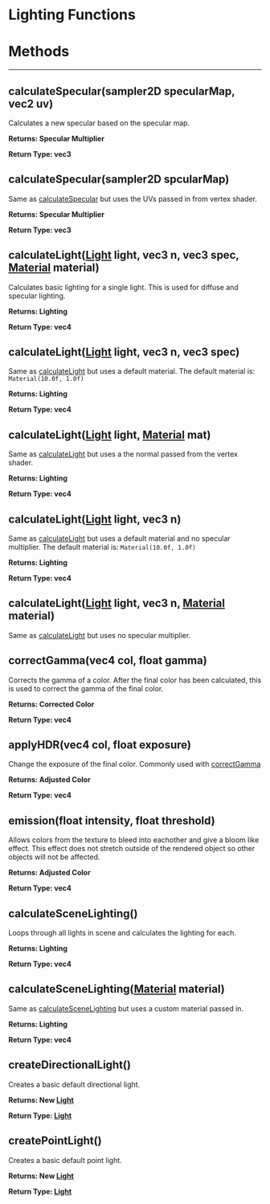# Lighting Functions
# Methods
---

## **calculateSpecular(sampler2D specularMap, vec2 uv)**
Calculates a new specular based on the specular map.
   
   
**Returns: Specular Multiplier**
   
**Return Type: vec3**

## **calculateSpecular(sampler2D spcularMap)**
Same as [calculateSpecular](./lighting.md#calculatespecularsampler2d-specularmap-vec2-uv) but uses the UVs passed in from vertex shader.
   
   
**Returns: Specular Multiplier**
   
**Return Type: vec3**

## **calculateLight([Light](../data-types/Light.md) light, vec3 n, vec3 spec, [Material](../data-types/Material.md) material)**
Calculates basic lighting for a single light. This is used for diffuse and specular lighting.
   
   
**Returns: Lighting**
   
**Return Type: vec4**

## **calculateLight([Light](../data-types/Light.md) light, vec3 n, vec3 spec)**
Same as [calculateLight](./lighting.md#calculatelightlight-light-vec3-n-vec3-spec-material) but uses a default material. The default material is: `Material(10.0f, 1.0f)`
   
   
**Returns: Lighting**
   
**Return Type: vec4**

## **calculateLight([Light](../data-types/Light.md) light, [Material](../data-types/Material.md) mat)**
Same as [calculateLight](./lighting.md#calculatelightlight-light-vec3-n-vec3-spec-material) but uses a the normal passed from the vertex shader.
   
   
**Returns: Lighting**
   
**Return Type: vec4**

## **calculateLight([Light](../data-types/Light.md) light, vec3 n)**
Same as [calculateLight](./lighting.md#calculatelightlight-light-vec3-n-vec3-spec-material) but uses a default material and no specular multiplier. The default material is: `Material(10.0f, 1.0f)`
   
   
**Returns: Lighting**
   
**Return Type: vec4**

## **calculateLight([Light](../data-types/Light.md) light, vec3 n, [Material](../data-types/Material.md) material)**
Same as [calculateLight](./lighting.md#calculatelightlight-light-vec3-n-vec3-spec-material) but uses no specular multiplier.

## **correctGamma(vec4 col, float gamma)**
Corrects the gamma of a color. After the final color has been calculated, this is used to correct the gamma of the final color.
   
   
**Returns: Corrected Color**
   
**Return Type: vec4**

## **applyHDR(vec4 col, float exposure)**
Change the exposure of the final color. Commonly used with [correctGamma](./lighting.md#correctgammavec4-col-float-gamma)
   
   
**Returns: Adjusted Color**
   
**Return Type: vec4**

## **emission(float intensity, float threshold)**
Allows colors from the texture to bleed into eachother and give a bloom like effect. This effect does not stretch outside of the rendered object so other objects will not be affected.
   
   
**Returns: Adjusted Color**
   
**Return Type: vec4**

## **calculateSceneLighting()**
Loops through all lights in scene and calculates the lighting for each.
   
   
**Returns: Lighting**
   
**Return Type: vec4**

## **calculateSceneLighting([Material](../data-types/Material.md) material)**
Same as [calculateSceneLighting](./lighting.md#calculatescenelighting) but uses a custom material passed in.
   
   
**Returns: Lighting**
   
**Return Type: vec4**

## **createDirectionalLight()**
Creates a basic default directional light.
   
   
**Returns: New [Light](../data-types/Light.md)**
   
**Return Type: [Light](../data-types/Light.md)**

## **createPointLight()**
Creates a basic default point light.
   
   
**Returns: New [Light](../data-types/Light.md)**
   
**Return Type: [Light](../data-types/Light.md)**